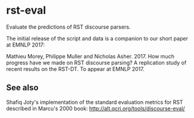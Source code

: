 # rst-eval
Evaluate the predictions of RST discourse parsers.

The initial release of the script and data is a companion to our short paper at EMNLP 2017:

Mathieu Morey, Philippe Muller and Nicholas Asher. 2017. How much progress have we made on RST discourse parsing? A
replication study of recent results on the RST-DT. To appear at EMNLP 2017.

## See also
Shafiq Joty's implementation of the standard evaluation metrics for RST described in Marcu's 2000 book:
http://alt.qcri.org/tools/discourse-eval/
